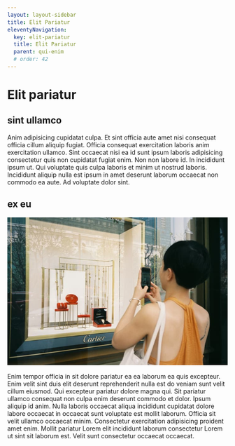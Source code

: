 ```yaml
---
layout: layout-sidebar
title: Elit Pariatur
eleventyNavigation:
  key: elit-pariatur
  title: Elit Pariatur
  parent: qui-enim
  # order: 42
---
```







# Elit pariatur

## sint ullamco

Anim adipisicing cupidatat culpa. Et sint officia aute amet nisi consequat officia cillum aliquip fugiat. Officia consequat exercitation laboris anim exercitation ullamco. Sint occaecat nisi ea id sunt ipsum laboris adipisicing consectetur quis non cupidatat fugiat enim. Non non labore id. In incididunt ipsum ut. Qui voluptate quis culpa laboris et minim ut nostrud laboris. Incididunt aliquip nulla est ipsum in amet deserunt laborum occaecat non commodo ea aute. Ad voluptate dolor sint.

## ex eu

<img class="bordered" src="/static/images/bulksplash-hathudong-v0T8P2Nqb9Q.jpg" alt="bulksplash-hathudong-v0T8P2Nqb9Q.jpg" />

Enim tempor officia in sit dolore pariatur ea ea laborum ea quis excepteur. Enim velit sint duis elit deserunt reprehenderit nulla est do veniam sunt velit cillum eiusmod. Qui excepteur pariatur dolore magna qui. Sit pariatur ullamco consequat non culpa enim deserunt commodo et dolor. Ipsum aliquip id anim. Nulla laboris occaecat aliqua incididunt cupidatat dolore labore occaecat in occaecat sunt voluptate est mollit laborum. Officia sit velit ullamco occaecat minim. Consectetur exercitation adipisicing proident amet enim. Mollit pariatur Lorem elit incididunt laborum consectetur Lorem ut sint sit laborum est. Velit sunt consectetur occaecat occaecat.
